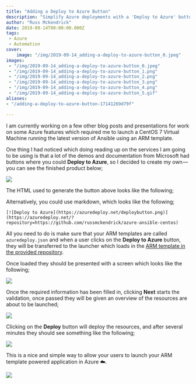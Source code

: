 ```yaml
---
title: "Adding a Deploy to Azure Button"
description: "Simplify Azure deployments with a 'Deploy to Azure' button for ARM templates, enabling effortless resource launch directly from GitHub repositories."
author: "Russ Mckendrick"
date: 2019-09-14T00:00:00.000Z
tags:
 - Azure
 - Automation
cover:
    image: "/img/2019-09-14_adding-a-deploy-to-azure-button_0.jpeg" 
images:
 - "/img/2019-09-14_adding-a-deploy-to-azure-button_0.jpeg"
 - "/img/2019-09-14_adding-a-deploy-to-azure-button_1.png"
 - "/img/2019-09-14_adding-a-deploy-to-azure-button_2.png"
 - "/img/2019-09-14_adding-a-deploy-to-azure-button_3.png"
 - "/img/2019-09-14_adding-a-deploy-to-azure-button_4.png"
 - "/img/2019-09-14_adding-a-deploy-to-azure-button_5.gif"
aliases:
- "/adding-a-deploy-to-azure-button-17141269d79f"

---
```


I am currently working on a few other blog posts and presentations for work on some Azure features which required me to launch a CentOS 7 Virtual Machine running the latest version of Ansible using an ARM template.

One thing I had noticed which doing reading up on the services I am going to be using is that a lot of the demos and documentation from Microsoft had buttons where you could **Deploy to Azure**, so I decided to create my own — you can see the finished product below;

![](/img/2019-09-14_adding-a-deploy-to-azure-button_1.png)

The HTML used to generate the button above looks like the following;

Alternatively, you could use markdown, which looks like the following;

```
[![Deploy to Azure](https://azuredeploy.net/deploybutton.png)](https://azuredeploy.net/?repository=https://github.com/russmckendrick/azure-ansible-centos)
```

All you need to do is make sure that your ARM templates are called `azuredeploy.json` and when a user clicks on the **Deploy to Azure** button, they will be transferred to the launcher which loads in the [ARM template in the provided repository](https://github.com/russmckendrick/azure-ansible-centos).

Once loaded they should be presented with a screen which looks like the following;

![](/img/2019-09-14_adding-a-deploy-to-azure-button_2.png)

Once the required information has been filled in, clicking **Next** starts the validation, once passed they will be given an overview of the resources are about to be launched;

![](/img/2019-09-14_adding-a-deploy-to-azure-button_3.png)

Clicking on the **Deploy** button will deploy the resources, and after several minutes they should see something like the following;

![](/img/2019-09-14_adding-a-deploy-to-azure-button_4.png)

This is a nice and simple way to allow your users to launch your ARM template powered application in Azure ☁️.

![](/img/2019-09-14_adding-a-deploy-to-azure-button_5.gif)
